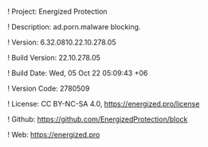 ! Project: Energized Protection

! Description: ad.porn.malware blocking.

! Version: 6.32.0810.22.10.278.05

! Build Version: 22.10.278.05

! Build Date: Wed, 05 Oct 22 05:09:43 +06

! Version Code: 2780509

! License: CC BY-NC-SA 4.0, https://energized.pro/license

! Github: https://github.com/EnergizedProtection/block

! Web: https://energized.pro
